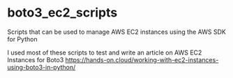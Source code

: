 # boto3_ec2_scripts
Scripts that can be used to manage AWS EC2 instances using the AWS SDK for Python

I used most of these scripts to test and write an article on AWS EC2 Instances for Boto3
https://hands-on.cloud/working-with-ec2-instances-using-boto3-in-python/
